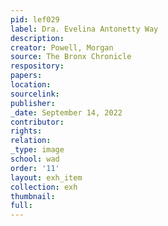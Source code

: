 ```yaml
---
pid: lef029
label: Dra. Evelina Antonetty Way
description:
creator: Powell, Morgan
source: The Bronx Chronicle
respository:
papers:
location:
sourcelink:
publisher:
_date: September 14, 2022
contributor:
rights:
relation:
_type: image
school: wad
order: '11'
layout: exh_item
collection: exh
thumbnail:
full:
---
```

